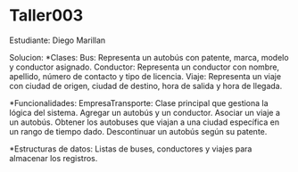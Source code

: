 # Taller003
Estudiante: Diego Marillan

Solucion:
*Clases:
Bus: Representa un autobús con patente, marca, modelo y conductor asignado.
Conductor: Representa un conductor con nombre, apellido, número de contacto y tipo de licencia.
Viaje: Representa un viaje con ciudad de origen, ciudad de destino, hora de salida y hora de llegada.

*Funcionalidades:
EmpresaTransporte: Clase principal que gestiona la lógica del sistema.
Agregar un autobús y un conductor.
Asociar un viaje a un autobús.
Obtener los autobuses que viajan a una ciudad específica en un rango de tiempo dado.
Descontinuar un autobús según su patente.

*Estructuras de datos:
Listas de buses, conductores y viajes para almacenar los registros.
